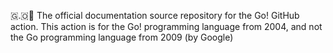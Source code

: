 🇬.🇴📖️ The official documentation source repository for the Go! GitHub action. This action is for the Go! programming language from 2004, and not the Go programming language from 2009 (by Google)
